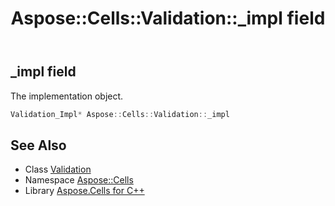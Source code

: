 ﻿---
title: Aspose::Cells::Validation::_impl field
linktitle: _impl
second_title: Aspose.Cells for C++ API Reference
description: 'Aspose::Cells::Validation::_impl field. The implementation object in C++.'
type: docs
weight: 3900
url: /cpp/aspose.cells/validation/_impl/
---
## _impl field


The implementation object.

```cpp
Validation_Impl* Aspose::Cells::Validation::_impl
```

## See Also

* Class [Validation](../)
* Namespace [Aspose::Cells](../../)
* Library [Aspose.Cells for C++](../../../)
